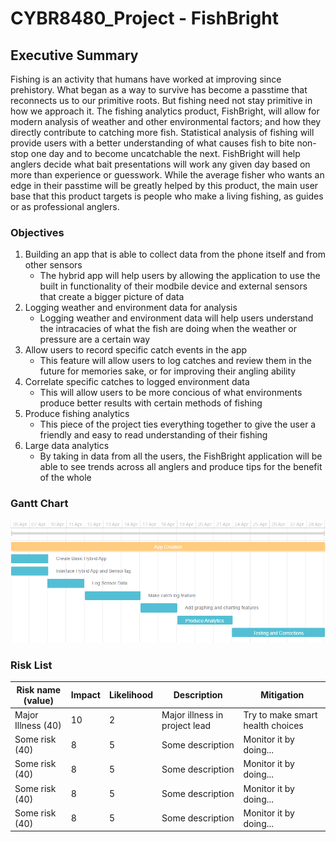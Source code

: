 ﻿# CYBR8480_Project - FishBright

## Executive Summary
Fishing is an activity that humans have worked at improving since prehistory.  What began as a way to survive has become a passtime that reconnects us to our primitive roots.  But fishing need not stay primitive in how we approach it.  The fishing analytics product, FishBright, will allow for modern analysis of weather and other environmental factors; and how they directly contribute to catching more fish.  Statistical analysis of fishing will provide users with a better understanding of what causes fish to bite non-stop one day and to become uncatchable the next.  FishBright will help anglers decide what bait presentations will work any given day based on more than experience or guesswork.  While the average fisher who wants an edge in their passtime will be greatly helped by this product, the main user base that this product targets is people who make a living fishing, as guides or as professional anglers.  

### Objectives
1. Building an app that is able to collect data from the phone itself and from other sensors
    - The hybrid app will help users by allowing the application to use the built in functionality of their modbile device and external sensors that create a bigger picture of data
2. Logging weather and environment data for analysis
    - Logging weather and environment data will help users understand the intracacies of what the fish are doing when the weather or pressure are a certain way
3. Allow users to record specific catch events in the app
    -  This feature will allow users to log catches and review them in the future for memories sake, or for improving their angling ability
4. Correlate specific catches to logged environment data
    -  This will allow users to be more concious of what environments produce better results with certain methods of fishing
5. Produce fishing analytics
    -  This piece of the project ties everything together to give the user a friendly and easy to read understanding of their fishing
6. Large data analytics
    -  By taking in data from all the users, the FishBright application will be able to see trends across all anglers and produce tips for the benefit of the whole 
    
### Gantt Chart
![alt text](https://github.com/Append/CYBR8480_Project/blob/master/pictures/Gantt.PNG "Gantt Chart")

### Risk List
|Risk name (value)  | Impact     | Likelihood | Description | Mitigation |
|-------------------|------------|------------|-------------|------------|
|Major Illness (40) | 10 | 2 | Major illness in project lead  | Try to make smart health choices |
|Some risk (40) | 8 | 5 | Some description  | Monitor it by doing...|
|Some risk (40) | 8 | 5 | Some description  | Monitor it by doing...|
|Some risk (40) | 8 | 5 | Some description  | Monitor it by doing...|
|Some risk (40) | 8 | 5 | Some description  | Monitor it by doing...|
